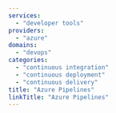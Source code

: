 ```yaml
---
services:
  - "developer tools"
providers:
  - "azure"
domains:
  - "devops"
categories:
  - "continuous integration"
  - "continuous deployment"
  - "continuous delivery"
title: "Azure Pipelines"
linkTitle: "Azure Pipelines"
---
```

